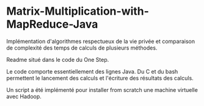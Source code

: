 # Matrix-Multiplication-with-MapReduce-Java
Implémentation d'algorithmes respectueux de la vie privée et comparaison de complexité des temps de calculs de plusieurs méthodes.

Readme situé dans le code du One Step.

Le code comporte essentiellement des lignes Java. Du C et du bash permettent le lancement des calculs et l'écriture des résultats des calculs.

Un script a été implémenté pour installer from scratch une machine virtuelle avec Hadoop.
